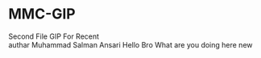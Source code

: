 # MMC-GIP
Second File GIP For Recent
<br>
authar Muhammad Salman Ansari 
Hello Bro What are you doing here
new


